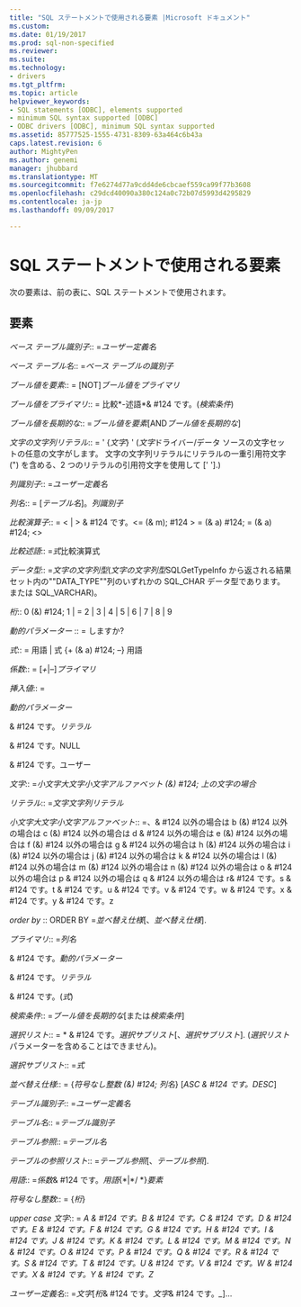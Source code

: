 ```yaml
---
title: "SQL ステートメントで使用される要素 |Microsoft ドキュメント"
ms.custom: 
ms.date: 01/19/2017
ms.prod: sql-non-specified
ms.reviewer: 
ms.suite: 
ms.technology:
- drivers
ms.tgt_pltfrm: 
ms.topic: article
helpviewer_keywords:
- SQL statements [ODBC], elements supported
- minimum SQL syntax supported [ODBC]
- ODBC drivers [ODBC], minimum SQL syntax supported
ms.assetid: 85777525-1555-4731-8309-63a464c6b43a
caps.latest.revision: 6
author: MightyPen
ms.author: genemi
manager: jhubbard
ms.translationtype: MT
ms.sourcegitcommit: f7e6274d77a9cdd4de6cbcaef559ca99f77b3608
ms.openlocfilehash: c29dcd40090a380c124a0c72b07d5993d4295829
ms.contentlocale: ja-jp
ms.lasthandoff: 09/09/2017

---
```

# <a name="elements-used-in-sql-statements"></a>SQL ステートメントで使用される要素
次の要素は、前の表に、SQL ステートメントで使用されます。  
  
## <a name="element"></a>要素  
 *ベース テーブル識別子*:: =*ユーザー定義名*  
  
 *ベース テーブル名*:: =*ベース テーブルの識別子*  
  
 *ブール値を要素*:: = [NOT]*ブール値をプライマリ*  
  
 *ブール値をプライマリ*:: = 比較*-述語*& #124 です。(*検索条件*)  
  
 *ブール値を長期的な*:: =*ブール値を要素*[AND*ブール値を長期的な*]  
  
 *文字の文字列リテラル*:: = ' {*文字*} ' (*文字*ドライバー/データ ソースの文字セットの任意の文字がします。 文字の文字列リテラルにリテラルの一重引用符文字 (") を含める、2 つのリテラルの引用符文字を使用して [' '].)  
  
 *列識別子*:: =*ユーザー定義名*  
  
 *列名*:: = [*テーブル名*]。*列識別子*  
  
 *比較演算子*:: = < &#124; > & #124 です。\<= (& m); #124 > = (& a) #124; = (& a) #124; <>  
  
 *比較述語*:: =*式*比較演算式  
  
 *データ型*:: =*文字の文字列型*(*文字の文字列型*SQLGetTypeInfo から返される結果セット内の""DATA_TYPE""列のいずれかの SQL_CHAR データ型であります。または SQL_VARCHAR)。  
  
 *桁*:: 0 (&) #124; 1 &#124; = 2 &#124; 3 &#124; 4 &#124; 5 &#124; 6 &#124; 7 &#124; 8 &#124; 9  
  
 *動的パラメーター* :: = しますか?  
  
 *式*:: = 用語 &#124; 式 {+ (& a) #124; –} 用語  
  
 *係数*:: = [*+*&#124;*–*]*プライマリ*  
  
 *挿入値*:: =  
  
 *動的パラメーター*  
  
 & #124 です。*リテラル*  
  
 & #124 です。NULL  
  
 & #124 です。ユーザー  
  
 *文字*:: =*小文字大文字小文字アルファベット (&) #124; 上の文字の場合*  
  
 *リテラル*:: =*文字文字列リテラル*  
  
 *小文字大文字小文字アルファベット*:: =、& #124 以外の場合は b (&) #124 以外の場合は c (&) #124 以外の場合は d & #124 以外の場合は e (&) #124 以外の場合は f (&) #124 以外の場合は g & #124 以外の場合は h (&) #124 以外の場合は i (&) #124 以外の場合は j (&) #124 以外の場合は k & #124 以外の場合は l (&) #124 以外の場合は m (&) #124 以外の場合は n (&) #124 以外の場合は o & #124 以外の場合は p & #124 以外の場合は q & #124 以外の場合は r& #124 です。s & #124 です。t & #124 です。u & #124 です。v & #124 です。w & #124 です。x & #124 です。y & #124 です。z  
  
 *order by* :: ORDER BY =*並べ替え仕様*[、*並べ替え仕様*].  
  
 *プライマリ*:: =*列名*  
  
 & #124 です。*動的パラメーター*  
  
 & #124 です。*リテラル*  
  
 & #124 です。(*式*)  
  
 *検索条件*:: =*ブール値を長期的な*[または*検索条件*]  
  
 *選択リスト*:: = \* & #124 です。*選択サブリスト*[、*選択サブリスト*]. (*選択リスト*パラメーターを含めることはできません)。  
  
 *選択サブリスト*:: =*式*  
  
 *並べ替え仕様*:: = {*符号なし整数 (&) #124; 列名*} [*ASC & #124 です。DESC*]  
  
 *テーブル識別子*:: =*ユーザー定義名*  
  
 *テーブル名*:: =*テーブル識別子*  
  
 *テーブル参照*:: =*テーブル名*  
  
 *テーブルの参照リスト*:: =*テーブル参照*[、*テーブル参照*].  
  
 *用語*:: =*係数*& #124 です。*用語*{\*&#124;*/ *}*要素*  
  
 *符号なし整数*:: = {*桁*}  
  
 *upper case 文字*:: = *A & #124 です。B & #124 です。C & #124 です。D & #124 です。E & #124 です。F & #124 です。G & #124 です。H & #124 です。I & #124 です。J & #124 です。K & #124 です。L & #124 です。M & #124 です。N & #124 です。O & #124 です。P & #124 です。Q & #124 です。R & #124 です。S & #124 です。T & #124 です。U & #124 です。V & #124 です。W & #124 です。X & #124 です。Y & #124 です。Z*  
  
 *ユーザー定義名*:: =*文字*[*桁*& #124 です。*文字*& #124 です。*_*]...

